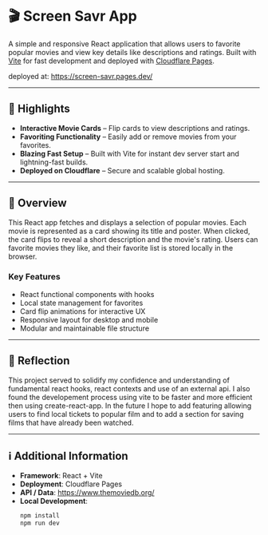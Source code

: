 # 🎬 Screen Savr App

A simple and responsive React application that allows users to favorite popular movies and view key details like descriptions and ratings. Built with [Vite](https://vitejs.dev/) for fast development and deployed with [Cloudflare Pages](https://pages.cloudflare.com/).

deployed at: https://screen-savr.pages.dev/ 

---

## 🌟 Highlights

-  **Interactive Movie Cards** – Flip cards to view descriptions and ratings.
-  **Favoriting Functionality** – Easily add or remove movies from your favorites.
-  **Blazing Fast Setup** – Built with Vite for instant dev server start and lightning-fast builds.
-  **Deployed on Cloudflare** – Secure and scalable global hosting.

---

## 📖 Overview

This React app fetches and displays a selection of popular movies. Each movie is represented as a card showing its title and poster. When clicked, the card flips to reveal a short description and the movie's rating. Users can favorite movies they like, and their favorite list is stored locally in the browser.

### Key Features

- React functional components with hooks
- Local state management for favorites
- Card flip animations for interactive UX
- Responsive layout for desktop and mobile
- Modular and maintainable file structure

---

## 📓 Reflection 

This project served to solidify my confidence and understanding of fundamental react hooks, react contexts and use of an external api.  I also found the developement process using vite to be faster and more efficient then using create-react-app.  In the future I hope to add featuring allowing users to find local tickets to popular film and to add a section for saving films that have already been watched.

---

## ℹ️ Additional Information

- **Framework**: React + Vite
- **Deployment**: Cloudflare Pages
- **API / Data**: https://www.themoviedb.org/ 
- **Local Development**:
  ```bash
  npm install
  npm run dev
